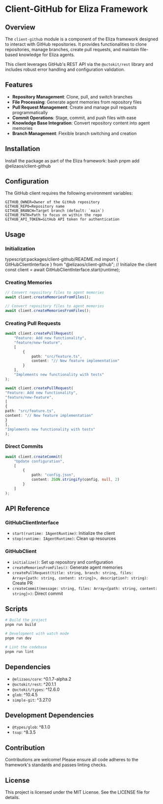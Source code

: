 # Client-GitHub for Eliza Framework

## Overview

The `client-github` module is a component of the Eliza framework designed to interact with GitHub repositories. It provides functionalities to clone repositories, manage branches, create pull requests, and maintain file-based knowledge for Eliza agents.

This client leverages GitHub's REST API via the `@octokit/rest` library and includes robust error handling and configuration validation.

## Features

- **Repository Management**: Clone, pull, and switch branches
- **File Processing**: Generate agent memories from repository files
- **Pull Request Management**: Create and manage pull requests programmatically
- **Commit Operations**: Stage, commit, and push files with ease
- **Knowledge Base Integration**: Convert repository content into agent memories
- **Branch Management**: Flexible branch switching and creation

## Installation

Install the package as part of the Eliza framework:
bash
pnpm add @elizaos/client-github

## Configuration

The GitHub client requires the following environment variables:

```env
GITHUB_OWNER=Owner of the GitHub repository
GITHUB_REPO=Repository name
GITHUB_BRANCH=Target branch (default: `main`)
GITHUB_PATH=Path to focus on within the repo
GITHUB_API_TOKEN=GitHub API token for authentication
```

## Usage

### Initialization
typescript:packages/client-github/README.md
import { GitHubClientInterface } from "@elizaos/client-github";
// Initialize the client
const client = await GitHubClientInterface.start(runtime);

### Creating Memories

```typescript
// Convert repository files to agent memories
await client.createMemoriesFromFiles();

// Convert repository files to agent memories
await client.createMemoriesFromFiles();
```

### Creating Pull Requests

```typescript
await client.createPullRequest(
    "Feature: Add new functionality",
    "feature/new-feature",
    [
        {
            path: "src/feature.ts",
            content: "// New feature implementation"
        }
    ],
    "Implements new functionality with tests"
);

await client.createPullRequest(
"Feature: Add new functionality",
"feature/new-feature",
[
{
path: "src/feature.ts",
content: "// New feature implementation"
}
],
"Implements new functionality with tests"
);
```

### Direct Commits

```typescript
await client.createCommit(
    "Update configuration",
    [
        {
            path: "config.json",
            content: JSON.stringify(config, null, 2)
        }
    ]
);
```

## API Reference

### GitHubClientInterface

- `start(runtime: IAgentRuntime)`: Initialize the client
- `stop(runtime: IAgentRuntime)`: Clean up resources

### GitHubClient

- `initialize()`: Set up repository and configuration
- `createMemoriesFromFiles()`: Generate agent memories
- `createPullRequest(title: string, branch: string, files: Array<{path: string, content: string}>, description?: string)`: Create PR
- `createCommit(message: string, files: Array<{path: string, content: string}>)`: Direct commit

## Scripts

```bash
# Build the project
pnpm run build

# Development with watch mode
pnpm run dev

# Lint the codebase
pnpm run lint
```

## Dependencies

- `@elizaos/core`: ^0.1.7-alpha.2
- `@octokit/rest`: ^20.1.1
- `@octokit/types`: ^12.6.0
- `glob`: ^10.4.5
- `simple-git`: ^3.27.0

## Development Dependencies

- `@types/glob`: ^8.1.0
- `tsup`: ^8.3.5

## Contribution

Contributions are welcome! Please ensure all code adheres to the framework's standards and passes linting checks.

## License

This project is licensed under the MIT License. See the LICENSE file for details.
